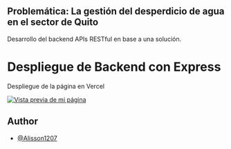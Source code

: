 ## Problemática: La gestión del desperdicio de agua en el sector de Quito
Desarrollo del backend APIs RESTful en base a una solución.
# Despliegue de Backend con Express

Despliegue de la página en Vercel

[![Vista previa de mi página](https://github.com/user-attachments/assets/fddc2591-a4ed-4000-bd6d-82317a593940)](https://backend-express-phi.vercel.app/)



## Author

- [@Alisson1207](https://github.com/Alisson1207)
